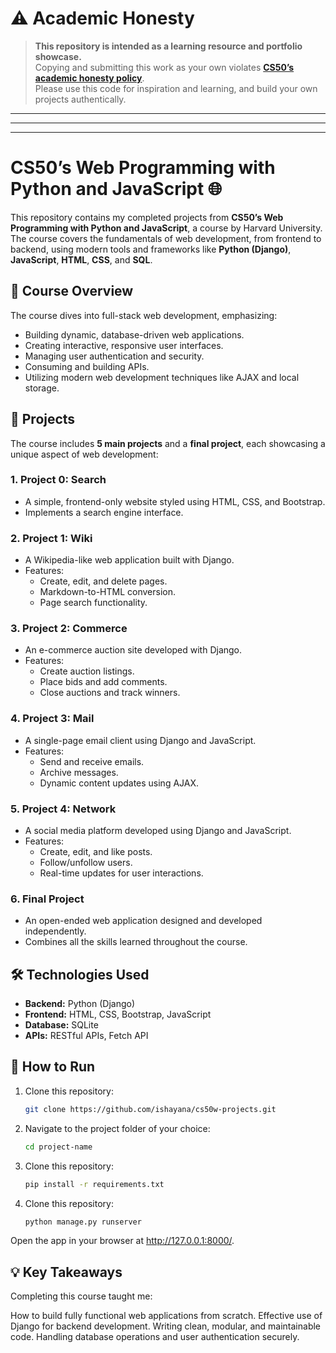 # ⚠️ **Academic Honesty**
> **This repository is intended as a learning resource and portfolio showcase.**  
> Copying and submitting this work as your own violates **[CS50’s academic honesty policy](https://cs50.harvard.edu/x/2020/honesty/)**.  
> Please use this code for inspiration and learning, and build your own projects authentically.
---
---
---
# CS50’s Web Programming with Python and JavaScript 🌐

This repository contains my completed projects from **CS50’s Web Programming with Python and JavaScript**, a course by Harvard University. The course covers the fundamentals of web development, from frontend to backend, using modern tools and frameworks like **Python (Django)**, **JavaScript**, **HTML**, **CSS**, and **SQL**.

## 🌟 Course Overview
The course dives into full-stack web development, emphasizing:
- Building dynamic, database-driven web applications.
- Creating interactive, responsive user interfaces.
- Managing user authentication and security.
- Consuming and building APIs.
- Utilizing modern web development techniques like AJAX and local storage.

## 📂 Projects
The course includes **5 main projects** and a **final project**, each showcasing a unique aspect of web development:

### 1. **Project 0: Search**
   - A simple, frontend-only website styled using HTML, CSS, and Bootstrap.
   - Implements a search engine interface.

### 2. **Project 1: Wiki**
   - A Wikipedia-like web application built with Django.
   - Features:
     - Create, edit, and delete pages.
     - Markdown-to-HTML conversion.
     - Page search functionality.

### 3. **Project 2: Commerce**
   - An e-commerce auction site developed with Django.
   - Features:
     - Create auction listings.
     - Place bids and add comments.
     - Close auctions and track winners.

### 4. **Project 3: Mail**
   - A single-page email client using Django and JavaScript.
   - Features:
     - Send and receive emails.
     - Archive messages.
     - Dynamic content updates using AJAX.

### 5. **Project 4: Network**
   - A social media platform developed using Django and JavaScript.
   - Features:
     - Create, edit, and like posts.
     - Follow/unfollow users.
     - Real-time updates for user interactions.

### 6. **Final Project**
   - An open-ended web application designed and developed independently.
   - Combines all the skills learned throughout the course.


## 🛠️ Technologies Used
- **Backend:** Python (Django)
- **Frontend:** HTML, CSS, Bootstrap, JavaScript
- **Database:** SQLite
- **APIs:** RESTful APIs, Fetch API

## 🚀 How to Run
1. Clone this repository:
   ```bash
   git clone https://github.com/ishayana/cs50w-projects.git
2. Navigate to the project folder of your choice:
   ```bash
   cd project-name
3. Clone this repository:
   ```bash
   pip install -r requirements.txt
4. Clone this repository:
   ```bash
   python manage.py runserver

Open the app in your browser at http://127.0.0.1:8000/.
## 💡 Key Takeaways
Completing this course taught me:

How to build fully functional web applications from scratch.
Effective use of Django for backend development.
Writing clean, modular, and maintainable code.
Handling database operations and user authentication securely.

